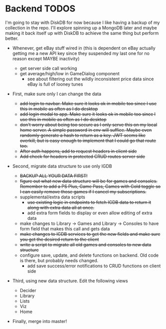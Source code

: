 # Backend TODOS

I'm going to stay with DiskDB for now because I like having a backup of my collection in the repo. I'll explore spinning up a MongoDB later and maybe making it back itself up with DiskDB to achieve the same thing but perform better.


- Whenever, get eBay stuff wired in (this is dependent on eBay actually getting me a new API key since they suspended my last one for no reason except MAYBE inactivity)
  - get server side call working
  - get average/high/low in GameDialog component
    - see about filtering out the wildly inconsistent price data since eBay is full of looney tunes
  

- First, make sure only I can change the data
  - ~~add login to navbar. Make sure it looks ok in mobile too since I use this in mobile as often as I do desktop~~
  - ~~add login modal to app. Make sure it looks ok in mobile too since I use this in mobile as often as I do desktop~~
  - ~~don't worry about being too secure as I only serve this on my local home server. A simple password in env will suffice. Maybe even randomly generate a hash to return as a key.   JWT seems like overkill, but is easy enough to implement that I could go that route too.~~
  - ~~After auth happens, add to request headers in client side~~
  - ~~Add check for headers in protected CRUD routes server side~~
- Second, migrate data structure to use only IGDB
  - ~~BACKUP ALL YOUR DATA FIRST!~~
  - ~~figure out what new data structure will be for games and consoles. Remember to add a PS Plus, Game Pass, Games with Gold toggle so I can easily remove those games if I cancel my subscriptions.~~
  - supplemental/extra data scripts
    - ~~use existing logic in endpoints to fetch IGDB data to return it along with extra data all at once.~~
    - add extra form fields to display or even allow editing of extra data
  - make changes to Library -> Games and Library -> Consoles to have form field that makes this call and gets data
  - ~~make changes to IGDB services to get the new fields and make sure you get the desired return to the client~~
  - ~~write a script to migrate all old games and consoles to new data structure~~
  - configure save, update, and delete functions on backend. Old code is there, but probably needs changed.
    - add save success/error notifications to CRUD functions on client side
- Third, using new data structure. Edit the following views
  - Decider
  - Library
  - Lists
  - Viz
  - Home
- Finally, merge into master!
